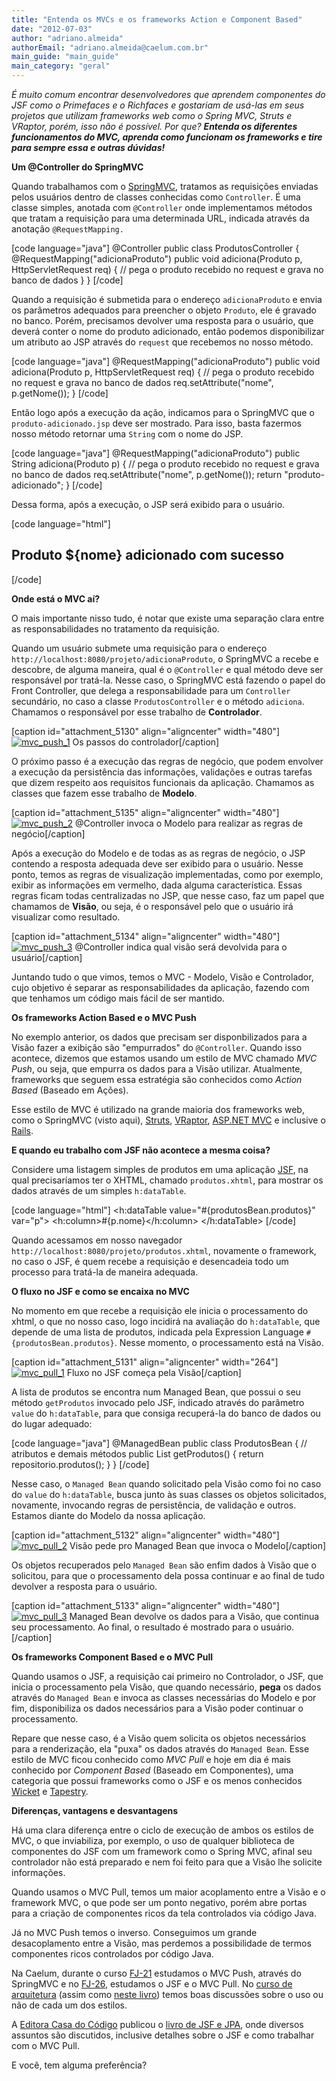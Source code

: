 ```yaml
---
title: "Entenda os MVCs e os frameworks Action e Component Based"
date: "2012-07-03"
author: "adriano.almeida"
authorEmail: "adriano.almeida@caelum.com.br"
main_guide: "main_guide"
main_category: "geral"
---
```


_É muito comum encontrar desenvolvedores que aprendem componentes do JSF como o Primefaces e o Richfaces e gostariam de usá-las em seus projetos que utilizam frameworks web como o Spring MVC, Struts e VRaptor, porém, isso não é possível. Por que? **Entenda os diferentes funcionamentos do MVC, aprenda como funcionam os frameworks e tire para sempre essa e outras dúvidas!**_

**Um @Controller do SpringMVC**

Quando trabalhamos com o [SpringMVC](http://static.springsource.org/spring/docs/3.0.x/spring-framework-reference/html/mvc.html), tratamos as requisições enviadas pelos usuários dentro de classes conhecidas como `Controller`. É uma classe simples, anotada com `@Controller` onde implementamos métodos que tratam a requisição para uma determinada URL, indicada através da anotação `@RequestMapping.`

\[code language="java"\] @Controller public class ProdutosController { @RequestMapping("adicionaProduto") public void adiciona(Produto p, HttpServletRequest req) { // pega o produto recebido no request e grava no banco de dados } } \[/code\]

Quando a requisição é submetida para o endereço `adicionaProduto` e envia os parâmetros adequados para preencher o objeto `Produto`, ele é gravado no banco. Porém, precisamos devolver uma resposta para o usuário, que deverá conter o nome do produto adicionado, então podemos disponibilizar um atributo ao JSP através do `request` que recebemos no nosso método.

\[code language="java"\] @RequestMapping("adicionaProduto") public void adiciona(Produto p, HttpServletRequest req) { // pega o produto recebido no request e grava no banco de dados req.setAttribute("nome", p.getNome()); } \[/code\]

Então logo após a execução da ação, indicamos para o SpringMVC que o `produto-adicionado.jsp` deve ser mostrado. Para isso, basta fazermos nosso método retornar uma `String` com o nome do JSP.

\[code language="java"\] @RequestMapping("adicionaProduto") public String adiciona(Produto p) { // pega o produto recebido no request e grava no banco de dados req.setAttribute("nome", p.getNome()); return "produto-adicionado"; } \[/code\]

Dessa forma, após a execução, o JSP será exibido para o usuário.

\[code language="html"\] <h2>Produto ${nome} adicionado com sucesso</h2> \[/code\]

**Onde está o MVC aí?**

O mais importante nisso tudo, é notar que existe uma separação clara entre as responsabilidades no tratamento da requisição.

Quando um usuário submete uma requisição para o endereço `http://localhost:8080/projeto/adicionaProduto`, o SpringMVC a recebe e descobre, de alguma maneira, qual é o `@Controller` e qual método deve ser responsável por tratá-la. Nesse caso, o SpringMVC está fazendo o papel do Front Controller, que delega a responsabilidade para um `Controller` secundário, no caso a classe `ProdutosController` e o método `adiciona`. Chamamos o responsável por esse trabalho de **Controlador**.

\[caption id="attachment\_5130" align="aligncenter" width="480"\][![](https://blog.caelum.com.br/wp-content/uploads/2030/12/mvc_push_1.png "mvc_push_1")](https://blog.caelum.com.br/wp-content/uploads/2030/12/mvc_push_1.png) Os passos do controlador\[/caption\]

O próximo passo é a execução das regras de negócio, que podem envolver a execução da persistência das informações, validações e outras tarefas que dizem respeito aos requisitos funcionais da aplicação. Chamamos as classes que fazem esse trabalho de **Modelo**.

\[caption id="attachment\_5135" align="aligncenter" width="480"\][![](https://blog.caelum.com.br/wp-content/uploads/2030/12/mvc_push_2.png "mvc_push_2")](https://blog.caelum.com.br/wp-content/uploads/2030/12/mvc_push_2.png) @Controller invoca o Modelo para realizar as regras de negócio\[/caption\]

Após a execução do Modelo e de todas as as regras de negócio, o JSP contendo a resposta adequada deve ser exibido para o usuário. Nesse ponto, temos as regras de visualização implementadas, como por exemplo, exibir as informações em vermelho, dada alguma característica. Essas regras ficam todas centralizadas no JSP, que nesse caso, faz um papel que chamamos de **Visão**, ou seja, é o responsável pelo que o usuário irá visualizar como resultado.

\[caption id="attachment\_5134" align="aligncenter" width="480"\][![](https://blog.caelum.com.br/wp-content/uploads/2030/12/mvc_push_3.png "mvc_push_3")](https://blog.caelum.com.br/wp-content/uploads/2030/12/mvc_push_3.png) @Controller indica qual visão será devolvida para o usuário\[/caption\]

Juntando tudo o que vimos, temos o MVC - Modelo, Visão e Controlador, cujo objetivo é separar as responsabilidades da aplicação, fazendo com que tenhamos um código mais fácil de ser mantido.

**Os frameworks Action Based e o MVC Push**

No exemplo anterior, os dados que precisam ser disponbilizados para a Visão fazer a exibição são "empurrados" do `@Controller`. Quando isso acontece, dizemos que estamos usando um estilo de MVC chamado _MVC Push_, ou seja, que empurra os dados para a Visão utilizar. Atualmente, frameworks que seguem essa estratégia são conhecidos como _Action Based_ (Baseado em Ações).

Esse estilo de MVC é utilizado na grande maioria dos frameworks web, como o SpringMVC (visto aqui), [Struts](http://struts.apache.org/), [VRaptor](http://www.vraptor.com.br), [ASP.NET MVC](http://www.asp.net/mvc) e inclusive o [Rails](http://rubyonrails.org/).

**E quando eu trabalho com JSF não acontece a mesma coisa?**

Considere uma listagem simples de produtos em uma aplicação [JSF](http://www.oracle.com/technetwork/java/javaee/javaserverfaces-139869.html), na qual precisaríamos ter o XHTML, chamado `produtos.xhtml`, para mostrar os dados através de um simples `h:dataTable`.

\[code language="html"\] <h:dataTable value="#{produtosBean.produtos}" var="p"> <h:column>#{p.nome}</h:column> </h:dataTable> \[/code\]

Quando acessamos em nosso navegador `http://localhost:8080/projeto/produtos.xhtml`, novamente o framework, no caso o JSF, é quem recebe a requisição e desencadeia todo um processo para tratá-la de maneira adequada.

**O fluxo no JSF e como se encaixa no MVC**

No momento em que recebe a requisição ele inicia o processamento do xhtml, o que no nosso caso, logo incidirá na avaliação do `h:dataTable`, que depende de uma lista de produtos, indicada pela Expression Language `#{produtosBean.produtos}`. Nesse momento, o processamento está na Visão.

\[caption id="attachment\_5131" align="aligncenter" width="264"\][![](https://blog.caelum.com.br/wp-content/uploads/2030/12/mvc_pull_1.png "mvc_pull_1")](https://blog.caelum.com.br/wp-content/uploads/2030/12/mvc_pull_1.png) Fluxo no JSF começa pela Visão\[/caption\]

A lista de produtos se encontra num Managed Bean, que possui o seu método `getProdutos` invocado pelo JSF, indicado através do parâmetro `value` do `h:dataTable`, para que consiga recuperá-la do banco de dados ou do lugar adequado:

\[code language="java"\] @ManagedBean public class ProdutosBean { // atributos e demais métodos public List getProdutos() { return repositorio.produtos(); } } \[/code\]

Nesse caso, o `Managed Bean` quando solicitado pela Visão como foi no caso do `value` do `h:dataTable`, busca junto às suas classes os objetos solicitados, novamente, invocando regras de persistência, de validação e outros. Estamos diante do Modelo da nossa aplicação.

\[caption id="attachment\_5132" align="aligncenter" width="480"\][![](https://blog.caelum.com.br/wp-content/uploads/2030/12/mvc_pull_2.png "mvc_pull_2")](https://blog.caelum.com.br/wp-content/uploads/2030/12/mvc_pull_2.png) Visão pede pro Managed Bean que invoca o Modelo\[/caption\]

Os objetos recuperados pelo `Managed Bean` são enfim dados à Visão que o solicitou, para que o processamento dela possa continuar e ao final de tudo devolver a resposta para o usuário.

\[caption id="attachment\_5133" align="aligncenter" width="480"\][![](https://blog.caelum.com.br/wp-content/uploads/2030/12/mvc_pull_3.png "mvc_pull_3")](https://blog.caelum.com.br/wp-content/uploads/2030/12/mvc_pull_3.png) Managed Bean devolve os dados para a Visão, que continua seu processamento. Ao final, o resultado é mostrado para o usuário.\[/caption\]

**Os frameworks Component Based e o MVC Pull**

Quando usamos o JSF, a requisição cai primeiro no Controlador, o JSF, que inicia o processamento pela Visão, que quando necessário, **pega** os dados através do `Managed Bean` e invoca as classes necessárias do Modelo e por fim, disponibiliza os dados necessários para a Visão poder continuar o processamento.

Repare que nesse caso, é a Visão quem solicita os objetos necessários para a renderização, ela "puxa" os dados através do `Managed Bean`. Esse estilo de MVC ficou conhecido como _MVC Pull_ e hoje em dia é mais conhecido por _Component Based_ (Baseado em Componentes), uma categoria que possui frameworks como o JSF e os menos conhecidos [Wicket](http://wicket.apache.org/) e [Tapestry](http://tapestry.apache.org/).

**Diferenças, vantagens e desvantagens**

Há uma clara diferença entre o ciclo de execução de ambos os estilos de MVC, o que inviabiliza, por exemplo, o uso de qualquer biblioteca de componentes do JSF com um framework como o Spring MVC, afinal seu controlador não está preparado e nem foi feito para que a Visão lhe solicite informações.

Quando usamos o MVC Pull, temos um maior acoplamento entre a Visão e o framework MVC, o que pode ser um ponto negativo, porém abre portas para a criação de componentes ricos da tela controlados via código Java.

Já no MVC Push temos o inverso. Conseguimos um grande desacoplamento entre a Visão, mas perdemos a possibilidade de termos componentes ricos controlados por código Java.

Na Caelum, durante o curso [FJ-21](http://www.caelum.com.br/curso/fj-21-java-web/) estudamos o MVC Push, através do SpringMVC e no [FJ-26](http://www.caelum.com.br/curso/fj-26-java-web-jsf2-cdi/), estudamos o JSF e o MVC Pull. No [curso de arquitetura](http://www.caelum.com.br/curso/fj-91-arquitetura-design-projetos-java/) (assim como [neste livro](http://www.arquiteturajava.com.br/)) temos boas discussões sobre o uso ou não de cada um dos estilos.

A [Editora Casa do Código](http://www.casadocodigo.com.br) publicou o [livro de JSF e JPA](http://www.casadocodigo.com.br/products/livro-jsf-jpa "Livro de JSF e JPA"), onde diversos assuntos são discutidos, inclusive detalhes sobre o JSF e como trabalhar com o MVC Pull.

E você, tem alguma preferência?
